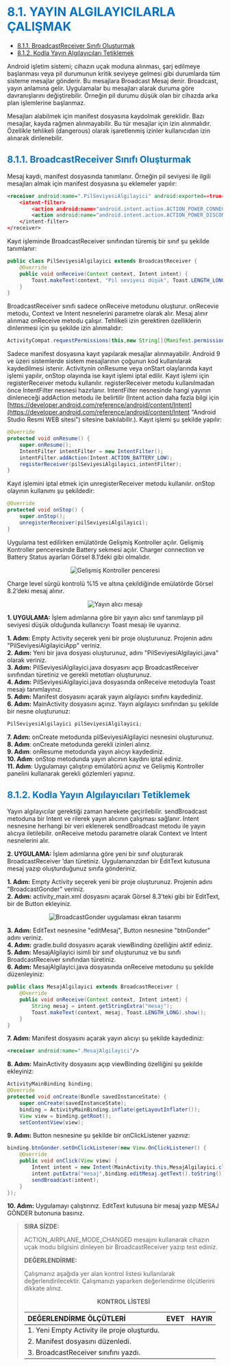 <h1 style="color:#0073c0">8.1. YAYIN ALGILAYICILARLA ÇALIŞMAK</h1>

- <a href="#8.1.1.">8.1.1. BroadcastReceiver Sınıfı Oluşturmak  </a>
- <a href="#8.1.2.">8.1.2. Kodla Yayın Algılayıcıları Tetiklemek </a>

Android işletim sistemi; cihazın uçak moduna alınması, şarj edilmeye başlanması veya pil durumunun kritik seviyeye gelmesi gibi durumlarda tüm sisteme mesajlar gönderir. Bu mesajlara Broadcast Mesaj denir. Broadcast, yayın anlamına gelir. Uygulamalar bu mesajları alarak duruma göre davranışlarını değiştirebilir. Örneğin pil durumu düşük olan bir cihazda arka plan işlemlerine başlanmaz.

Mesajları alabilmek için manifest dosyasına kaydolmak gereklidir. Bazı mesajlar, kayda rağmen alınmayabilir. Bu tür mesajlar için izin alınmalıdır. Özellikle tehlikeli (dangerous) olarak işaretlenmiş izinler kullanıcıdan izin alınarak dinlenebilir.

<h2 id="8.1.1." style="color:#0073c0">8.1.1. BroadcastReceiver Sınıfı Oluşturmak</h2>

Mesaj kaydı, manifest dosyasında tanımlanır. Örneğin pil seviyesi ile ilgili mesajları almak için manifest dosyasına şu eklemeler yapılır:

```xml
<receiver android:name=".PilSeviyesiAlgilayici" android:exported=»true»>
    <intent-filter>
        <action android:name="android.intent.action.ACTION_POWER_CONNECTED"/>
        <action android:name="android.intent.action.ACTION_POWER_DISCONNECTED"/>
    </intent-filter>
</receiver>
```

Kayıt işleminde BroadcastReceiver sınıfından türemiş bir sınıf şu şekilde tanımlanır:

```java
public class PilSeviyesiAlgilayici extends BroadcastReceiver {
    @Override
    public void onReceive(Context context, Intent intent) {
        Toast.makeText(context, "Pil seviyesi düşük", Toast.LENGTH_LONG).show();
    }
}
```

BroadcastReceiver sınıfı sadece onReceive metodunu oluşturur. onRecevie metodu, Context ve Intent nesnelerini parametre olarak alır. Mesaj alınır alınmaz onReceive metodu çalışır. Tehlikeli izin gerektiren özelliklerin dinlenmesi için şu şekilde izin alınmalıdır:

```java
ActivityCompat.requestPermissions(this,new String[]{Manifest.permission.BATTERY_STATS},PackageManager.PERMISSION_GRANTED);
```

Sadece manifest dosyasına kayıt yapılarak mesajlar alınmayabilir. Android 9 ve üzeri sistemlerde sistem mesajlarının çoğunun kod kullanılarak kaydedilmesi istenir. Activitynin onResume veya onStart olaylarında kayıt işlemi yapılır, onStop olayında ise kayıt işlemi iptal edilir. Kayıt işlemi için registerReceiver metodu kullanılır. registerReceiver metodu kullanılmadan önce IntentFilter nesnesi hazırlanır. IntentFilter nesnesinde hangi yayının dinleneceği addAction metodu ile belirtilir (Intent action daha fazla bilgi için [https://developer.android.com/reference/android/content/Intent](https://developer.android.com/reference/android/content/Intent "Android Studio Resmi WEB sitesi") sitesine bakılabilir.). Kayıt işlemi şu şekilde yapılır:

```java
@Override
protected void onResume() {
    super.onResume();
    IntentFilter intentFilter = new IntentFilter();
    intentFilter.addAction(Intent.ACTION_BATTERY_LOW);
    registerReceiver(pilSeviyesiAlgilayici,intentFilter);
}
```

Kayıt işlemini iptal etmek için unregisterReceiver metodu kullanılır. onStop olayının kullanımı şu şekildedir:

```java
@Override
protected void onStop() {
    super.onStop();
    unregisterReceiver(pilSeviyesiAlgilayici);
}
```

Uygulama test edilirken emülatörde Gelişmiş Kontroller açılır. Gelişmiş Kontroller penceresinde Battery sekmesi açılır. Charger connection ve Battery Status ayarları Görsel 8.1’deki gibi olmalıdır.

<div style='display:block;text-align:center'>

![Gelişmiş Kontroller penceresi](./gelismis-uygulama-tasarlama/gorsel-8.1-gelismis-kontroller-penceresi.png)
</div>

Charge level sürgü kontrolü %15 ve altına çekildiğinde emülatörde Görsel 8.2’deki mesaj alınır.

<div style='display:block;text-align:center'>

![Yayın alıcı mesajı](./gelismis-uygulama-tasarlama/gorsel-8.2-yayin-alici-mesaji.png)
</div>

**1. UYGULAMA:** İşlem adımlarına göre bir yayın alıcı sınıf tanımlayıp pil seviyesi düşük olduğunda kullanıcıyı Toast mesajı ile uyarınız.

**1. Adım:** Empty Activity seçerek yeni bir proje oluşturunuz. Projenin adını "PilSeviyesiAlgilayiciApp" veriniz.\
**2. Adım:** Yeni bir java dosyası oluşturunuz, adını "PilSeviyesiAlgilayici.java" olarak veriniz.\
**3. Adım:** PilSeviyesiAlgilayici.java dosyasını açıp BroadcastReceiver sınıfından türetiniz ve gerekli metotları oluşturunuz.\
**4. Adım:** PilSeviyesiAlgilayici.java dosyasında onReceive metoduyla Toast mesajı tanımlayınız.\
**5. Adım:** Manifest dosyasını açarak yayın algılayıcı sınıfını kaydediniz.\
**6. Adım:** MainActivity dosyasını açınız. Yayın algılayıcı sınıfından şu şekilde bir nesne oluşturunuz:

```java
PilSeviyesiAlgilayici pilSeviyesiAlgilayici;
```

**7. Adım:** onCreate metodunda pilSeviyesiAlgilayici nesnesini oluşturunuz.\
**8. Adım**: onCreate metodunda gerekli izinleri alınız.\
**9. Adım**: onResume metodunda yayın alıcıyı kaydediniz.\
**10. Adım**: onStop metodunda yayın alıcının kaydını iptal ediniz.\
**11. Adım**: Uygulamayı çalıştırıp emülatörü açınız ve Gelişmiş Kontroller panelini kullanarak gerekli gözlemleri yapınız.

<h2 id="8.1.2." style="color:#0073c0">8.1.2. Kodla Yayın Algılayıcıları Tetiklemek</h2>

Yayın algılayıcılar gerektiği zaman harekete geçirilebilir. sendBroadcast metoduna bir Intent ve rilerek yayın alıcının çalışması sağlanır. Intent nesnesine herhangi bir veri eklenerek sendBroadcast metodu ile yayın alıcıya iletilebilir. onReceive metodu parametre olarak Context ve Intent nesnelerini alır.

**2. UYGULAMA:** İşlem adımlarına göre yeni bir sınıf oluşturarak BroadcastReceiver ’dan türetiniz. Uygulamanızdan bir EditText kutusuna mesaj yazıp oluşturduğunuz sınıfa gönderiniz.

**1. Adım:** Empty Activity seçerek yeni bir proje oluşturunuz. Projenin adını "BroadcastGonder" veriniz.\
**2. Adım:** activity_main.xml dosyasını açarak Görsel 8.3’teki gibi bir EditText, bir de Button ekleyiniz.

<div style='display:block;text-align:center'>

![BroadcastGonder uygulaması ekran tasarımı](./gelismis-uygulama-tasarlama/gorsel-8.3-broadcastgonder-uygulamasi-ekran-tasarimi.png)
</div>

**3. Adım:** EditText nesnesine "editMesaj", Button nesnesine "btnGonder" adını veriniz.\
**4. Adım:** gradle.build dosyasını açarak viewBinding özelliğini aktif ediniz.\
**5. Adım:** MesajAlgilayici isimli bir sınıf oluşturunuz ve bu sınıfı BroadcastReceiver sınıfından türetiniz.\
**6. Adım:** MesajAlgilayici.java dosyasında onReceive metodunu şu şekilde düzenleyiniz:

```java
public class MesajAlgilayici extends BroadcastReceiver {
    @Override
    public void onReceive(Context context, Intent intent) {
        String mesaj = intent.getStringExtra("mesaj");
        Toast.makeText(context, mesaj, Toast.LENGTH_LONG).show();
    }
}
```

**7. Adım:** Manifest dosyasını açarak yayın alıcıyı şu şekilde kaydediniz:

```xml
<receiver android:name=".MesajAlgilayici"/>
```

**8. Adım:** MainActivity dosyasını açıp viewBinding özelliğini şu şekilde ekleyiniz:

```java
ActivityMainBinding binding;
@Override
protected void onCreate(Bundle savedInstanceState) {
    super.onCreate(savedInstanceState);
    binding = ActivityMainBinding.inflate(getLayoutInflater());
    View view = binding.getRoot();
    setContentView(view);
```

**9. Adım:** Button nesnesine şu şekilde bir onClickListener yazınız:

```java
binding.btnGonder.setOnClickListener(new View.OnClickListener() {
    @Override
    public void onClick(View view) {
        Intent intent = new Intent(MainActivity.this,MesajAlgilayici.class);
        intent.putExtra("mesaj",binding.editMesaj.getText().toString());
        sendBroadcast(intent);
    }
});
```

**10. Adım:** Uygulamayı çalıştırınız. EditText kutusuna bir mesaj yazıp MESAJ GÖNDER butonuna basınız.

>**SIRA SİZDE:**
>
>ACTION_AIRPLANE_MODE_CHANGED mesajını kullanarak cihazın uçak modu bilgisini dinleyen bir BroadcastReceiver yazıp test ediniz.
>
>**DEĞERLENDİRME:**
>
>Çalışmanız aşağıda yer alan kontrol listesi kullanılarak değerlendirilecektir. Çalışmanızı yaparken değerlendirme ölçütlerini dikkate alınız.
>
><div style="text-align:center;font-weight:bold;">KONTROL LİSTESİ</div>
>
>| DEĞERLENDİRME ÖLÇÜTLERİ                      | EVET | HAYIR |
>| :------------------------------------------- | ---- | ----- |
>| 1. Yeni Empty Activity ile proje oluşturdu.  |
>| 2. Manifest dosyasını düzenledi.             |
>| 3. BroadcastReceiver sınıfını yazdı.         |